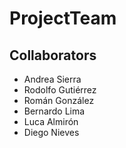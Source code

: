 # ProjectTeam
## Collaborators
 * Andrea Sierra 
 * Rodolfo Gutiérrez
 * Román González
 * Bernardo Lima
 * Luca Almirón
 * Diego Nieves
